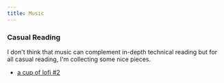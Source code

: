 ```yaml
---
title: Music
---
```


### Casual Reading

I don't think that music can complement in-depth technical reading but for all casual reading, I'm collecting some nice pieces.

- [a cup of lofi \#2](https://www.youtube.com/watch?v=8ZzFhFgOxfY)
